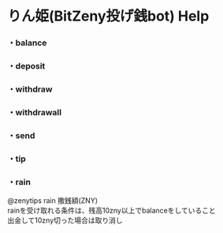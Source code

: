 # りん姫(BitZeny投げ銭bot) Help

### ・balance

### ・deposit

### ・withdraw

### ・withdrawall

### ・send

### ・tip

### ・rain
 @￰zenytips rain 撒銭額(ZNY)<br>
 rainを受け取れる条件は、残高10zny以上でbalanceをしていること<br>
 出金して10zny切った場合は取り消し